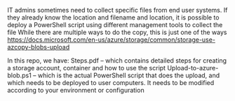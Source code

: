 IT admins sometimes need to collect specific files from end user systems. If they already know the location and filename and location, it is possible to deploy a PowerShell script using different management tools to collect the file
While there are multiple ways to do the copy, this is just one of the ways https://docs.microsoft.com/en-us/azure/storage/common/storage-use-azcopy-blobs-upload

In this repo, we have:
Steps.pdf – which contains detailed steps for creating a storage account, container and how to use the script 
Upload-to-azure-blob.ps1 – which is the actual PowerShell script that does the upload, and which needs to be deployed to user computers. It needs to be modified according to your environment or configuration
